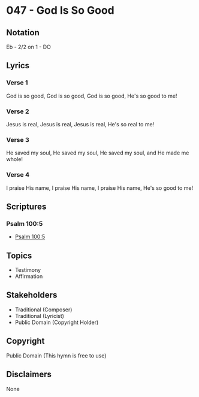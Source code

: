 # 047 - God Is So Good

## Notation

Eb - 2/2 on 1 - DO

## Lyrics

### Verse 1

God is so good, God is so good, God is so good, He's so good to me!

### Verse 2

Jesus is real, Jesus is real, Jesus is real, He's so real to me!

### Verse 3

He saved my soul, He saved my soul, He saved my soul, and He made me whole!

### Verse 4

I praise His name, I praise His name, I praise His name, He's so good to me!


## Scriptures

### Psalm 100:5

- [Psalm 100:5](https://www.biblegateway.com/passage/?search=Psalm%20100%3A5)


## Topics

- Testimony
- Affirmation

## Stakeholders

- Traditional (Composer)
- Traditional (Lyricist)
- Public Domain (Copyright Holder)

## Copyright

Public Domain
(This hymn is free to use)

## Disclaimers

None

